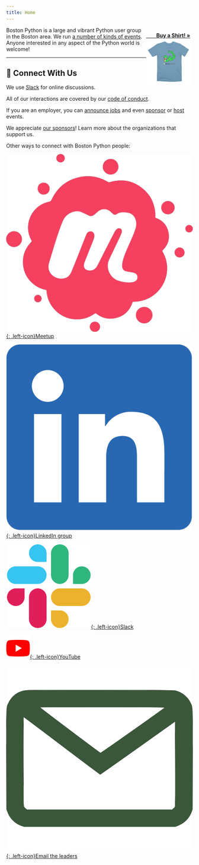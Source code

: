 ```yaml
---
title: Home
---
```


<p style="align: center; float: right; width: 25%">
<a href="/merch">&nbsp;&nbsp;&nbsp;&nbsp;&nbsp;&nbsp;&nbsp;<b>Buy a Shirt! »</b>
<img width="200px" src="/assets/images/swfd-shirt.jpg" /></a>
</p>

Boston Python is a large and vibrant Python user group in the Boston area. We
run [a number of kinds of events](events.md). Anyone interested in any aspect of the
Python world is welcome!

<!--

## 🎯 Next Events

### 🌟 [Summer Social - Kendall Rooftop Garden][preznite]

**📅 Wednesday, August 27th @ 6:30 PM**\
**📍 Kendall Rooftop Garden**\
**⏰ [RSVP by Tue, August 26 at 23:59 PM][preznite]**

Thanks to your enthusiastic responses, our casual summer meetup is happening! A relaxed evening to connect with fellow members of the Boston Python community. Whether you're new to Python or a seasoned dev, come hang out, chat, and enjoy the view!

Feel free to bring a friend and spread the word. We're looking forward to seeing you there! 🌅

[preznite]: https://www.meetup.com/bostonpython/events/308729723/

-->

---

## 🤝 Connect With Us

We use [Slack](slack.md) for online discussions.

All of our interactions are covered by our [code of conduct](code-of-conduct.md).

If you are an employer, you can [announce jobs](jobs.md) and even
[sponsor](sponsorship.md) or [host](hosting.md) events.

We appreciate [our sponsors](our_sponsors.md)! Learn more about the organizations
that support us.

Other ways to connect with Boston Python people:

[![Meetup](assets/images/meetup_logo.png){: .left-icon}Meetup](https://www.meetup.com/bostonpython/)

[![LinkedIn](assets/images/LI-In-Bug.png){: .left-icon}LinkedIn group](https://www.linkedin.com/groups/12301683/)

[![Slack](assets/images/Slack_Mark_Web.png){: .left-icon}Slack](slack)

[![YouTube](assets/images/youtube_social_icon_white.png){: .left-icon}YouTube](https://www.youtube.com/user/bostonpython/videos)

[![Email](assets/images/email.png){: .left-icon}Email the leaders](contact)
